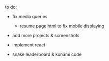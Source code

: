 
to do:

- fix media queries
	- resume page html to fix mobile displaying

- add more projects & screenshots
- implement react
- snake leaderboard & konami code